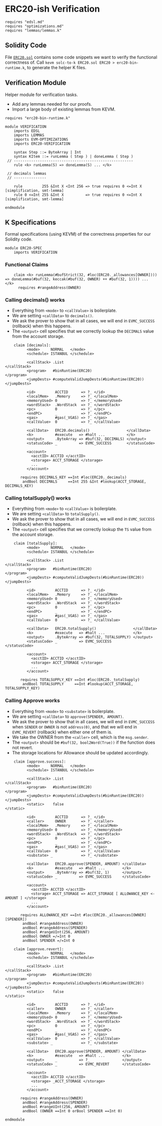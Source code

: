 ERC20-ish Verification
======================

```k
requires "edsl.md"
requires "optimizations.md"
requires "lemmas/lemmas.k"
```

Solidity Code
-------------

File [`ERC20.sol`](ERC20.sol) contains some code snippets we want to verify the functional correctness of.
Call `kevm solc-to-k ERC20.sol ERC20 > erc20-bin-runtime.k`, to generate the helper K files.

Verification Module
-------------------

Helper module for verification tasks.

-   Add any lemmas needed for our proofs.
-   Import a large body of existing lemmas from KEVM.

```k
requires "erc20-bin-runtime.k"

module VERIFICATION
    imports EDSL
    imports LEMMAS
    imports EVM-OPTIMIZATIONS
    imports ERC20-VERIFICATION

    syntax Step ::= ByteArray | Int
    syntax KItem ::= runLemma ( Step ) | doneLemma ( Step )
 // -------------------------------------------------------
    rule <k> runLemma(S) => doneLemma(S) ... </k>

 // decimals lemmas
 // ---------------

    rule         255 &Int X <Int 256 => true requires 0 <=Int X [simplification, smt-lemma]
    rule 0 <=Int 255 &Int X          => true requires 0 <=Int X [simplification, smt-lemma]

endmodule
```

K Specifications
----------------

Formal specifications (using KEVM) of the correctness properties for our Solidity code.

```k
module ERC20-SPEC
    imports VERIFICATION
```

### Functional Claims

```k
    claim <k> runLemma(#bufStrict(32, #loc(ERC20._allowances[OWNER]))) => doneLemma(#buf(32, keccak(#buf(32, OWNER) ++ #buf(32, 1)))) ... </k>
      requires #rangeAddress(OWNER)
```

### Calling decimals() works

-   Everything from `<mode>` to `<callValue>` is boilerplate.
-   We are setting `<callData>` to `decimals()`.
-   We ask the prover to show that in all cases, we will end in `EVMC_SUCCESS` (rollback) when this happens.
-   The `<output>` cell specifies that we correctly lookup the `DECIMALS` value from the account storage.

```k
    claim [decimals]:
          <mode>     NORMAL   </mode>
          <schedule> ISTANBUL </schedule>

          <callStack> .List                                      </callStack>
          <program>   #binRuntime(ERC20)                         </program>
          <jumpDests> #computeValidJumpDests(#binRuntime(ERC20)) </jumpDests>

          <id>         ACCTID      => ?_ </id>
          <localMem>   .Memory     => ?_ </localMem>
          <memoryUsed> 0           => ?_ </memoryUsed>
          <wordStack>  .WordStack  => ?_ </wordStack>
          <pc>         0           => ?_ </pc>
          <endPC>      _           => ?_ </endPC>
          <gas>        #gas(_VGAS) => ?_ </gas>
          <callValue>  0           => ?_ </callValue>

          <callData>   ERC20.decimals()                 </callData>
          <k>          #execute   => #halt ...          </k>
          <output>     .ByteArray => #buf(32, DECIMALS) </output>
          <statusCode> _          => EVMC_SUCCESS       </statusCode>

          <account>
            <acctID> ACCTID </acctID>
            <storage> ACCT_STORAGE </storage>
            ...
          </account>

       requires DECIMALS_KEY ==Int #loc(ERC20._decimals)
        andBool DECIMALS     ==Int 255 &Int #lookup(ACCT_STORAGE, DECIMALS_KEY)
```

### Calling totalSupply() works

-   Everything from `<mode>` to `<callValue>` is boilerplate.
-   We are setting `<callData>` to `totalSupply()`.
-   We ask the prover to show that in all cases, we will end in `EVMC_SUCCESS` (rollback) when this happens.
-   The `<output>` cell specifies that we correctly lookup the `TS` value from the account storage.


```k
    claim [totalSupply]:
          <mode>     NORMAL   </mode>
          <schedule> ISTANBUL </schedule>

          <callStack> .List                                      </callStack>
          <program>   #binRuntime(ERC20)                         </program>
          <jumpDests> #computeValidJumpDests(#binRuntime(ERC20)) </jumpDests>

          <id>         ACCTID      => ?_ </id>
          <localMem>   .Memory     => ?_ </localMem>
          <memoryUsed> 0           => ?_ </memoryUsed>
          <wordStack>  .WordStack  => ?_ </wordStack>
          <pc>         0           => ?_ </pc>
          <endPC>      _           => ?_ </endPC>
          <gas>        #gas(_VGAS) => ?_ </gas>
          <callValue>  0           => ?_ </callValue>

          <callData>   ERC20.totalSupply()                 </callData>
          <k>          #execute   => #halt ...             </k>
          <output>     .ByteArray => #buf(32, TOTALSUPPLY) </output>
          <statusCode> _          => EVMC_SUCCESS          </statusCode>

          <account>
            <acctID> ACCTID </acctID>
            <storage> ACCT_STORAGE </storage>
            ...
          </account>

       requires TOTALSUPPLY_KEY ==Int #loc(ERC20._totalSupply)
        andBool TOTALSUPPLY     ==Int #lookup(ACCT_STORAGE,  TOTALSUPPLY_KEY)
```

### Calling Approve works

-   Everything from `<mode>` to `<substate>` is boilerplate.
-   We are setting `<callData>` to `approve(SPENDER, AMOUNT)`.
-   We ask the prover to show that in all cases, we will end in `EVMC_SUCCESS` when `SENDER` or `OWNER` is not `address(0)`, and that we will end in `EVMC_REVERT` (rollback) when either one of them is.
-   We take the OWNER from the `<caller>` cell, which is the `msg.sender`.
-   The `<output>` should be `#buf(32, bool2Word(True))` if the function does not revert.
-   The storage locations for Allowance should be updated accordingly.

```k
    claim [approve.success]:
          <mode>     NORMAL   </mode>
          <schedule> ISTANBUL </schedule>

          <callStack> .List                                      </callStack>
          <program>   #binRuntime(ERC20)                         </program>
          <jumpDests> #computeValidJumpDests(#binRuntime(ERC20)) </jumpDests>
          <static>    false                                      </static>

          <id>         ACCTID      => ?_ </id>
          <caller>     OWNER       => ?_ </caller>
          <localMem>   .Memory     => ?_ </localMem>
          <memoryUsed> 0           => ?_ </memoryUsed>
          <wordStack>  .WordStack  => ?_ </wordStack>
          <pc>         0           => ?_ </pc>
          <endPC>      _           => ?_ </endPC>
          <gas>        #gas(_VGAS) => ?_ </gas>
          <callValue>  0           => ?_ </callValue>
          <substate> _             => ?_ </substate>

          <callData>   ERC20.approve(SPENDER, AMOUNT) </callData>
          <k>          #execute   => #halt ...        </k>
          <output>     .ByteArray => #buf(32, 1)      </output>
          <statusCode> _          => EVMC_SUCCESS     </statusCode>

          <account>
            <acctID> ACCTID </acctID>
            <storage> ACCT_STORAGE => ACCT_STORAGE [ ALLOWANCE_KEY <- AMOUNT ] </storage>
            ...
          </account>

       requires ALLOWANCE_KEY ==Int #loc(ERC20._allowances[OWNER][SPENDER])
        andBool #rangeAddress(OWNER)
        andBool #rangeAddress(SPENDER)
        andBool #rangeUInt(256, AMOUNT)
        andBool OWNER =/=Int 0
        andBool SPENDER =/=Int 0
```

```k
    claim [approve.revert]:
          <mode>     NORMAL   </mode>
          <schedule> ISTANBUL </schedule>

          <callStack> .List                                      </callStack>
          <program>   #binRuntime(ERC20)                         </program>
          <jumpDests> #computeValidJumpDests(#binRuntime(ERC20)) </jumpDests>
          <static>    false                                      </static>

          <id>         ACCTID      => ?_ </id>
          <caller>     OWNER       => ?_ </caller>
          <localMem>   .Memory     => ?_ </localMem>
          <memoryUsed> 0           => ?_ </memoryUsed>
          <wordStack>  .WordStack  => ?_ </wordStack>
          <pc>         0           => ?_ </pc>
          <endPC>      _           => ?_ </endPC>
          <gas>        #gas(_VGAS) => ?_ </gas>
          <callValue>  0           => ?_ </callValue>
          <substate> _             => ?_ </substate>

          <callData>   ERC20.approve(SPENDER, AMOUNT) </callData>
          <k>          #execute   => #halt ...        </k>
          <output>     _          => ?_               </output>
          <statusCode> _          => EVMC_REVERT      </statusCode>

          <account>
            <acctID> ACCTID </acctID>
            <storage> _ACCT_STORAGE </storage>
            ...
          </account>

       requires #rangeAddress(OWNER)
        andBool #rangeAddress(SPENDER)
        andBool #rangeUInt(256, AMOUNT)
        andBool (OWNER ==Int 0 orBool SPENDER ==Int 0)
```

```k
endmodule
```
